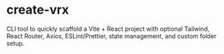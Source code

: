 # create-vrx
CLI tool to quickly scaffold a Vite + React project with optional Tailwind, React Router, Axios, ESLint/Prettier, state management, and custom folder setup.
